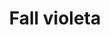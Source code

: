 ---
title: Fall violeta
date: 
draft: false

# descripcion
description : Aros espectaculares! En plata 925 y cristal Swarovski. Simplemente bellísimos.

materials: Plata 925

color: 

dimensions: Largo 7.2cm

code: 01-10-1009

type: "Aros"

categories: []

price: $17.740,00

price_eftvo: $15.080,00

# Images
# first image will be shown in the product page
images:
  # - image: "images/path_to_image"
  # La ubicacion de las imagenes es imagenes/Aros/Aros.Cristal Swarovski/01-10-1009-fall-violeta
  - image: "./images/aros/cristal_swarovski/01-10-1009-fall-violeta_a.jpg"
  - image: "./images/aros/cristal_swarovski/01-10-1009-fall-violeta_b.jpg"
---